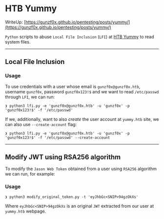 # HTB Yummy

WriteUp: [https://gunzf0x.github.io/pentesting/posts/yummy/](https://gunzf0x.github.io/pentesting/posts/yummy/)

`Python` scripts to abuse `Local File Inclusion` (`LFI`) at [HTB Yummy](https://www.hackthebox.com/machines/yummy) to read system files.

---

## Local File Inclusion

### Usage

To use credentials with a user whose email is `gunzf0x@gunzf0x.htb`, username `gunzf0x`, password `gunzf0x123!$` and we want to read `/etc/passwd` through `LFI`, we can run:
```shell-session
❯ python3 lfi.py -e 'gunzf0x@gunzf0x.htb' -u 'gunzf0x' -p 'gunzf0x123!$' -f '/etc/passwd'
```
If we, additionally, want to also _create_ the user account at `yummy.htb` site, we can also use `--create-account` flag:
```shell-session
❯ python3 lfi.py -e 'gunzf0x@gunzf0x.htb' -u 'gunzf0x' -p 'gunzf0x123!$' -f '/etc/passwd' --create-account
```

---

## Modify JWT using RSA256 algorithm
To modify the `Jason Web Token` obtained from a user using `RSA256` algorithm we can run, for example:
### Usage
```shell-session
❯ python3 modify_original_token.py -t 'eyJhbGc<SNIP>94gzOkXs'
```
Where `eyJhbGc<SNIP>94gzOkXs` is an original `JWT` extracted from our user at `yummy.htb` webpage.
